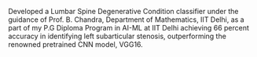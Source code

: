 Developed a Lumbar Spine Degenerative Condition classifier under the guidance of Prof. B. Chandra, Department of
Mathematics, IIT Delhi, as a part of my P.G Diploma Program in AI-ML at IIT Delhi achieving 66 percent accuracy in identifying left subarticular stenosis, outperforming the
renowned pretrained CNN model, VGG16.
